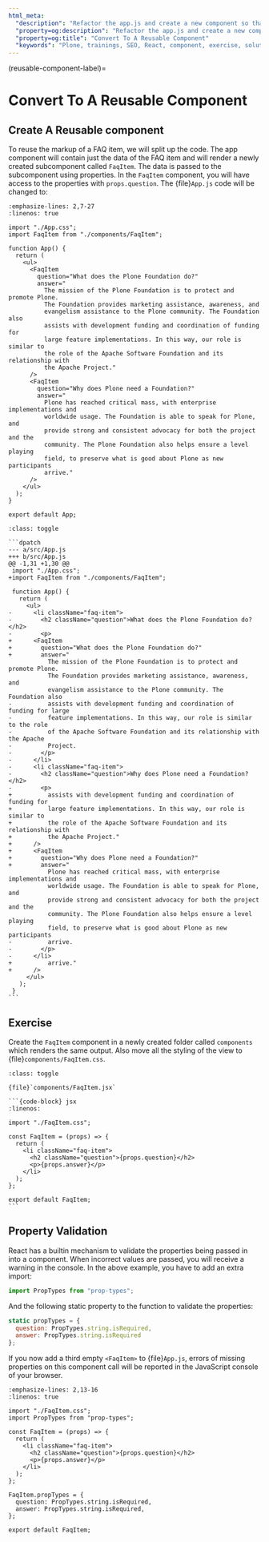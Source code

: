 ```yaml
---
html_meta:
  "description": "Refactor the app.js and create a new component so that we can use the markup."
  "property=og:description": "Refactor the app.js and create a new component so that we can use the markup."
  "property=og:title": "Convert To A Reusable Component"
  "keywords": "Plone, trainings, SEO, React, component, exercise, solution"
---
```


(reusable-component-label)=

# Convert To A Reusable Component

## Create A Reusable component

To reuse the markup of a FAQ item, we will split up the code.
The app component will contain just the data of the FAQ item and will render a newly created subcomponent called `FaqItem`.
The data is passed to the subcomponent using properties.
In the `FaqItem` component, you will have access to the properties with `props.question`.
The {file}`App.js` code will be changed to:

```{code-block} jsx
:emphasize-lines: 2,7-27
:linenos: true

import "./App.css";
import FaqItem from "./components/FaqItem";

function App() {
  return (
    <ul>
      <FaqItem
        question="What does the Plone Foundation do?"
        answer="
          The mission of the Plone Foundation is to protect and promote Plone.
          The Foundation provides marketing assistance, awareness, and
          evangelism assistance to the Plone community. The Foundation also
          assists with development funding and coordination of funding for
          large feature implementations. In this way, our role is similar to
          the role of the Apache Software Foundation and its relationship with
          the Apache Project."
      />
      <FaqItem
        question="Why does Plone need a Foundation?"
        answer="
          Plone has reached critical mass, with enterprise implementations and
          worldwide usage. The Foundation is able to speak for Plone, and
          provide strong and consistent advocacy for both the project and the
          community. The Plone Foundation also helps ensure a level playing
          field, to preserve what is good about Plone as new participants
          arrive."
      />
    </ul>
  );
}

export default App;
```

````{admonition} Differences
:class: toggle

```dpatch
--- a/src/App.js
+++ b/src/App.js
@@ -1,31 +1,30 @@
 import "./App.css";
+import FaqItem from "./components/FaqItem";

 function App() {
   return (
     <ul>
-      <li className="faq-item">
-        <h2 className="question">What does the Plone Foundation do?</h2>
-        <p>
+      <FaqItem
+        question="What does the Plone Foundation do?"
+        answer="
           The mission of the Plone Foundation is to protect and promote Plone.
           The Foundation provides marketing assistance, awareness, and
           evangelism assistance to the Plone community. The Foundation also
-          assists with development funding and coordination of funding for large
-          feature implementations. In this way, our role is similar to the role
-          of the Apache Software Foundation and its relationship with the Apache
-          Project.
-        </p>
-      </li>
-      <li className="faq-item">
-        <h2 className="question">Why does Plone need a Foundation?</h2>
-        <p>
+          assists with development funding and coordination of funding for
+          large feature implementations. In this way, our role is similar to
+          the role of the Apache Software Foundation and its relationship with
+          the Apache Project."
+      />
+      <FaqItem
+        question="Why does Plone need a Foundation?"
+        answer="
           Plone has reached critical mass, with enterprise implementations and
           worldwide usage. The Foundation is able to speak for Plone, and
           provide strong and consistent advocacy for both the project and the
           community. The Plone Foundation also helps ensure a level playing
           field, to preserve what is good about Plone as new participants
-          arrive.
-        </p>
-      </li>
+          arrive."
+      />
     </ul>
   );
 }
```
````

## Exercise

Create the `FaqItem` component in a newly created folder called `components` which renders the same output.
Also move all the styling of the view to {file}`components/FaqItem.css`.

````{admonition} Solution
:class: toggle

{file}`components/FaqItem.jsx`

```{code-block} jsx
:linenos:

import "./FaqItem.css";

const FaqItem = (props) => {
  return (
    <li className="faq-item">
      <h2 className="question">{props.question}</h2>
      <p>{props.answer}</p>
    </li>
  );
};

export default FaqItem;
```
````

## Property Validation

React has a builtin mechanism to validate the properties being passed in into a component.
When incorrect values are passed, you will receive a warning in the console.
In the above example, you have to add an extra import:

```jsx
import PropTypes from "prop-types";
```

And the following static property to the function to validate the properties:

```jsx
static propTypes = {
  question: PropTypes.string.isRequired,
  answer: PropTypes.string.isRequired
};
```

If you now add a third empty `<FaqItem>` to {file}`App.js`, errors of missing properties on this component call will be reported in the JavaScript console of your browser.

```{code-block} jsx
:emphasize-lines: 2,13-16
:linenos: true

import "./FaqItem.css";
import PropTypes from "prop-types";

const FaqItem = (props) => {
  return (
    <li className="faq-item">
      <h2 className="question">{props.question}</h2>
      <p>{props.answer}</p>
    </li>
  );
};

FaqItem.propTypes = {
  question: PropTypes.string.isRequired,
  answer: PropTypes.string.isRequired,
};

export default FaqItem;
```
